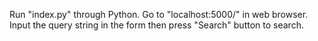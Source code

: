 Run "index.py" through Python. 
Go to "localhost:5000/" in web browser.
Input the query string in the form then press "Search" button to search.
